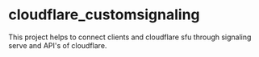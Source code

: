# cloudflare_customsignaling
This project helps to connect clients and cloudflare sfu through signaling serve and API's of cloudflare.
